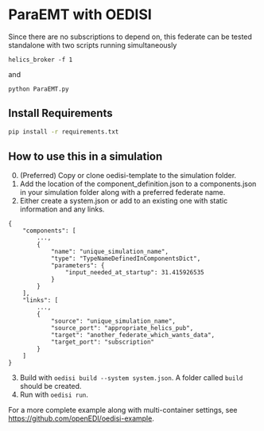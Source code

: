 # ParaEMT with OEDISI

Since there are no subscriptions to depend on, this federate
can be tested standalone with two scripts running simultaneously

```
helics_broker -f 1
```

and

```
python ParaEMT.py
```

## Install Requirements

```bash
pip install -r requirements.txt
```

## How to use this in a simulation

0. (Preferred) Copy or clone oedisi-template to the simulation folder.
1. Add the location of the component_definition.json to a components.json in your simulation
   folder along with a preferred federate name.
2. Either create a system.json or add to an existing one with static information and any links.

```
{
    "components": [
        ...,
        {
            "name": "unique_simulation_name",
            "type": "TypeNameDefinedInComponentsDict",
            "parameters": {
                "input_needed_at_startup": 31.415926535
            }
        }
    ],
    "links": [
        ...,
        {
            "source": "unique_simulation_name",
            "source_port": "appropriate_helics_pub",
            "target": "another_federate_which_wants_data",
            "target_port": "subscription"
        }
    ]
}
```
3. Build with `oedisi build --system system.json`. A folder called `build`
should be created.
4. Run with `oedisi run`.

For a more complete example along with multi-container settings, see https://github.com/openEDI/oedisi-example.
